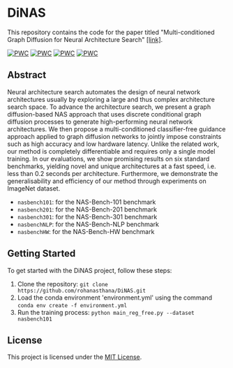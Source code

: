 # DiNAS

This repository contains the code for the paper titled "Multi-conditioned Graph Diffusion for Neural Architecture Search" [\[link\]](https://openreview.net/forum?id=5VotySkajV).

[![PWC](https://img.shields.io/endpoint.svg?url=https://paperswithcode.com/badge/multi-conditioned-graph-diffusion-for-neural/neural-architecture-search-on-nas-bench-101)](https://paperswithcode.com/sota/neural-architecture-search-on-nas-bench-101?p=multi-conditioned-graph-diffusion-for-neural)
[![PWC](https://img.shields.io/endpoint.svg?url=https://paperswithcode.com/badge/multi-conditioned-graph-diffusion-for-neural/neural-architecture-search-on-nas-bench-201-1)](https://paperswithcode.com/sota/neural-architecture-search-on-nas-bench-201-1?p=multi-conditioned-graph-diffusion-for-neural)
[![PWC](https://img.shields.io/endpoint.svg?url=https://paperswithcode.com/badge/multi-conditioned-graph-diffusion-for-neural/neural-architecture-search-on-nas-bench-201-2)](https://paperswithcode.com/sota/neural-architecture-search-on-nas-bench-201-2?p=multi-conditioned-graph-diffusion-for-neural)
[![PWC](https://img.shields.io/endpoint.svg?url=https://paperswithcode.com/badge/multi-conditioned-graph-diffusion-for-neural/neural-architecture-search-on-nas-bench-301)](https://paperswithcode.com/sota/neural-architecture-search-on-nas-bench-301?p=multi-conditioned-graph-diffusion-for-neural)


## Abstract
 Neural architecture search automates the design of neural network architectures usually by exploring a large and thus complex architecture search space. To advance the architecture search, we present a graph diffusion-based NAS approach that uses discrete conditional graph diffusion processes to generate high-performing neural network architectures. We then propose a multi-conditioned classifier-free guidance approach applied to graph diffusion networks to jointly impose constraints such as high accuracy and low hardware latency. Unlike the related work, our method is completely differentiable and requires only a single model training. In our evaluations, we show promising results on six standard benchmarks, yielding novel and unique architectures at a fast speed, i.e. less than 0.2 seconds per architecture. Furthermore, we demonstrate the generalisability and efficiency of our method through experiments on ImageNet dataset.


- `nasbench101`: for the NAS-Bench-101 benchmark
- `nasbench201`: for the NAS-Bench-201 benchmark
- `nasbench301`: for the NAS-Bench-301 benchmark
- `nasbenchNLP`: for the NAS-Bench-NLP benchmark
- `nasbenchHW`: for the NAS-Bench-HW benchmark

## Getting Started

To get started with the DiNAS project, follow these steps:

1. Clone the repository: `git clone https://github.com/rohanasthana/DiNAS.git`
2. Load the conda environment 'environment.yml' using the command `conda env create -f environment.yml`
3. Run the training process: `python main_reg_free.py --dataset nasbench101`


## License

This project is licensed under the [MIT License](LICENSE).
